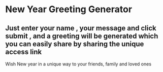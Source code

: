 # New Year Greeting Generator 

## Just enter your name , your message and click submit , and a greeting will be generated which you can easily share by sharing the unique access link
Wish New year in a unique way to your friends, family and loved ones 
